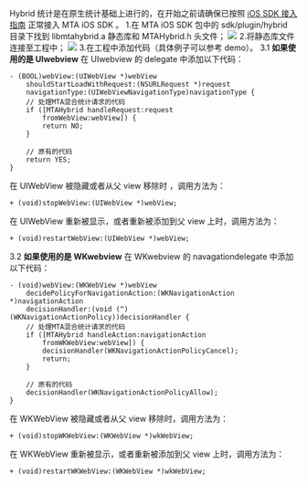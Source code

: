 Hybrid 统计是在原生统计基础上进行的，在开始之前请确保已按照 [iOS SDK 接入指南](https://cloud.tencent.com/document/product/549/12858) 正常接入 MTA iOS SDK 。
1.在 MTA iOS SDK 包中的 sdk/plugin/hybrid 目录下找到 libmtahybrid.a  静态库和 MTAHybrid.h 头文件；
![](https://mc.qcloudimg.com/static/img/4fd0feffa51b8e14c09ff12edbd71bc6/image.png)
2.将静态库文件连接至工程中；
![](https://mc.qcloudimg.com/static/img/d0048063f43d22daa4a8c9c52f4f77f9/image.png)
3.在工程中添加代码（具体例子可以参考 demo）。
3.1 **如果使用的是 UIwebview**
在 UIwebview 的 delegate 中添加以下代码：
```objc
- (BOOL)webView:(UIWebView *)webView
	shouldStartLoadWithRequest:(NSURLRequest *)request
	navigationType:(UIWebViewNavigationType)navigationType {
	// 处理MTA混合统计请求的代码
	if ([MTAHybrid handleRequest:request
		fromWebView:webView]) {
		return NO;
	}

	// 原有的代码
	return YES;
}
```
在 UIWebView 被隐藏或者从父 view 移除时 ，调用方法为：
```objc
+ (void)stopWebView:(UIWebView *)webView;
```
在 UIWebView 重新被显示，或者重新被添加到父 view 上时，调用方法为：
```objc
+ (void)restartWebView:(UIWebView *)webView;
```
3.2 **如果使用的是 WKwebview**
在 WKwebview 的 navagationdelegate 中添加以下代码：
```objc
- (void)webView:(WKWebView *)webView
	decidePolicyForNavigationAction:(WKNavigationAction *)navigationAction
	decisionHandler:(void (^)(WKNavigationActionPolicy))decisionHandler {
	// 处理MTA混合统计请求的代码
	if ([MTAHybrid handleAction:navigationAction
		fromWKWebView:webView]) {
		decisionHandler(WKNavigationActionPolicyCancel);
		return;
	}

	// 原有的代码
	decisionHandler(WKNavigationActionPolicyAllow);
}
```
在 WKWebView 被隐藏或者从父 view 移除时，调用方法为：

```objc
+ (void)stopWKWebView:(WKWebView *)wkWebView;
```
在 WKWebView 重新被显示，或者重新被添加到父 view 上时，调用方法为：

```objc
+ (void)restartWKWebView:(WKWebView *)wkWebView;
```
